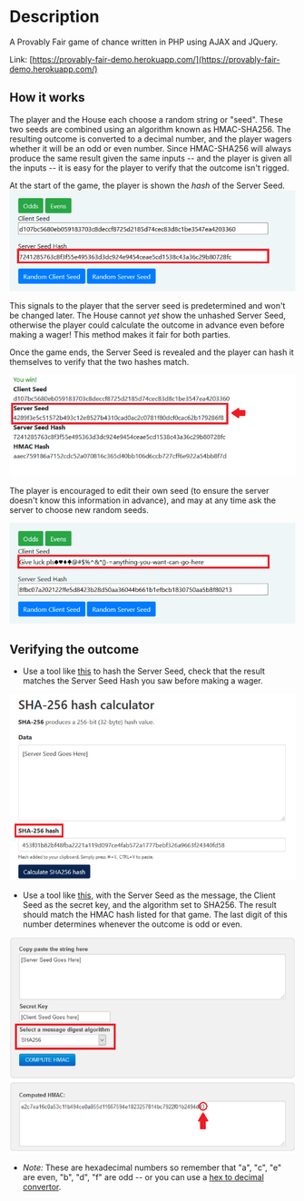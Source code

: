 # Description

A Provably Fair game of chance written in PHP using AJAX and JQuery.

Link: [https://provably-fair-demo.herokuapp.com/](https://provably-fair-demo.herokuapp.com/)

## How it works

The player and the House each choose a random string or "seed". These two seeds are combined using an algorithm known as HMAC-SHA256. The resulting outcome is converted to a decimal number, and the player wagers whether it will be an odd or even number. Since HMAC-SHA256 will always produce the same result given the same inputs -- and the player is given all the inputs -- it is easy for the player to verify that the outcome isn't rigged.

At the start of the game, the player is shown the *hash* of the Server Seed. 
![](https://github.com/mde5/provably-fair/blob/master/assets/serverseedhash.png)

This signals to the player that the server seed is predetermined and won't be changed later. The House cannot *yet* show the unhashed Server Seed, otherwise the player could calculate the outcome in advance even before making a wager! This method makes it fair for both parties.

Once the game ends, the Server Seed is revealed and the player can hash it themselves to verify that the two hashes match.

![](https://github.com/mde5/provably-fair/blob/master/assets/serverseed.png)

The player is encouraged to edit their own seed (to ensure the server doesn't know this information in advance), and may at any time ask the server to choose new random seeds. 

![](https://github.com/mde5/provably-fair/blob/master/assets/clientseed.png)

## Verifying the outcome

- Use a tool like [this](https://xorbin.com/tools/sha256-hash-calculator) to hash the Server Seed, check that the result matches the Server Seed Hash you saw before making a wager.

![](https://github.com/mde5/provably-fair/blob/master/assets/sha256.png)

- Use a tool like [this](https://www.freeformatter.com/hmac-generator.html), with the Server Seed as the message, 
the Client Seed as the secret key, and the algorithm set to SHA256. The result should match the HMAC hash listed for that game. 
The last digit of this number determines whenever the outcome is odd or even.

![](https://github.com/mde5/provably-fair/blob/master/assets/hmac-sha256.png)

- *Note:* These are hexadecimal numbers so remember that "a", "c", "e" are even, "b", "d", "f" are odd -- 
or you can use a [hex to decimal convertor](https://www.binaryhexconverter.com/hex-to-decimal-converter).

